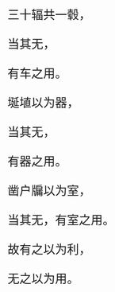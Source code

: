 <font size="5">

三十辐共一毂，

当其无，

有车之用。

埏埴以为器，

当其无，

有器之用。

凿户牖以为室，

当其无，有室之用。

故有之以为利，

无之以为用。

</font>
